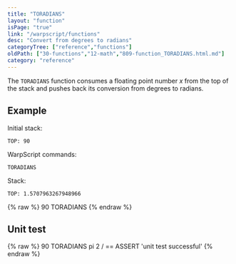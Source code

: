 ```yaml
---
title: "TORADIANS"
layout: "function"
isPage: "true"
link: "/warpscript/functions"
desc: "Convert from degrees to radians"
categoryTree: ["reference","functions"]
oldPath: ["30-functions","12-math","809-function_TORADIANS.html.md"]
category: "reference"
---
```

 

The `TORADIANS` function consumes a floating point number *x* from the top of the stack and pushes back its conversion from degrees to radians.


## Example ##

Initial stack:

    TOP: 90


WarpScript commands:

    TORADIANS

Stack: 

    TOP: 1.5707963267948966


{% raw %}
<warp10-warpscript-widget backend="{{backend}}"  exec-endpoint="{{execEndpoint}}">90
TORADIANS
</warp10-warpscript-widget>
{% endraw %}    


## Unit test ##

{% raw %}
<warp10-warpscript-widget backend="{{backend}}"  exec-endpoint="{{execEndpoint}}">90 TORADIANS
pi 2 /
== ASSERT
'unit test successful'
</warp10-warpscript-widget>
{% endraw %}        
